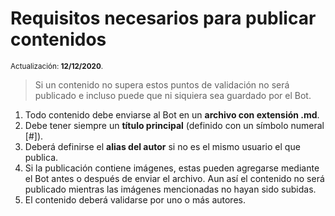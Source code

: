 # Requisitos necesarios para publicar contenidos

<small>Actualización: **12/12/2020**.</small>

> Si un contenido no supera estos puntos de validación no será publicado e incluso puede que ni siquiera sea guardado por el Bot.

1.  Todo contenido debe enviarse al Bot en un **archivo con extensión .md**.
2.  Debe tener siempre un **título principal** (definido con un símbolo numeral [#]).
2.  Deberá definirse el **alias del autor** si no es el mismo usuario el que publica.
3.  Si la publicación contiene imágenes, estas pueden agregarse mediante el Bot antes o después de enviar el archivo. Aun así el contenido no será publicado mientras las imágenes mencionadas no hayan sido subidas.
4.  El contenido deberá validarse por uno o más autores.
